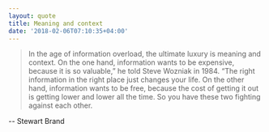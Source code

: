 ```yaml
---
layout: quote
title: Meaning and context
date: '2018-02-06T07:10:35+04:00'
---
```


> In the age of information overload, the ultimate luxury is meaning and context. On the one hand, information wants to be expensive, because it is so valuable,” he told Steve Wozniak in 1984. “The right information in the right place just changes your life. On the other hand, information wants to be free, because the cost of getting it out is getting lower and lower all the time. So you have these two fighting against each other.

-- Stewart Brand
